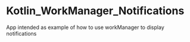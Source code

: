 # Kotlin_WorkManager_Notifications
 App intended as example of how to use workManager to display notifications
